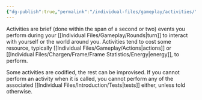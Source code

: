 ```yaml
---
{"dg-publish":true,"permalink":"/individual-files/gameplay/activities/"}
---
```


Activities are brief (done within the span of a second or two) events you perform during your [[Individual Files/Gameplay/Rounds\|turn]] to interact with yourself or the world around you. Activities tend to cost some resource, typically [[Individual Files/Gameplay/Actions\|actions]] or [[Individual Files/Chargen/Frame/Frame Statistics/Energy\|energy]], to perform.

Some activities are codified, the rest can be improvised. If you cannot perform an activity when it is called, you cannot perform any of the associated [[Individual Files/Introduction/Tests\|tests]] either, unless told otherwise.